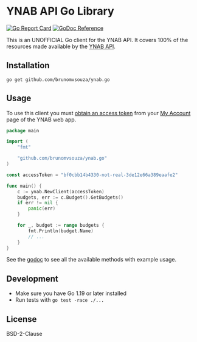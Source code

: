 # YNAB API Go Library

[![Go Report Card](https://goreportcard.com/badge/github.com/brunomvsouza/ynab.go)](https://goreportcard.com/report/github.com/brunomvsouza/ynab.go) [![GoDoc Reference](https://godoc.org/github.com/brunomvsouza/ynab.go?status.svg)](https://godoc.org/github.com/brunomvsouza/ynab.go)

This is an UNOFFICIAL Go client for the YNAB API. It covers 100% of the resources made available by the [YNAB API](https://api.youneedabudget.com).

## Installation

```
go get github.com/brunomvsouza/ynab.go
```

## Usage

To use this client you must [obtain an access token](https://api.youneedabudget.com/#authentication-overview) from your [My Account](https://app.youneedabudget.com/settings) page of the YNAB web app.

```go
package main

import (
	"fmt"

	"github.com/brunomvsouza/ynab.go"
)

const accessToken = "bf0cbb14b4330-not-real-3de12e66a389eaafe2"

func main() {
	c := ynab.NewClient(accessToken)
	budgets, err := c.Budget().GetBudgets()
	if err != nil {
		panic(err)
	}

	for _, budget := range budgets {
		fmt.Println(budget.Name)
		// ...
	}
}
```

See the [godoc](https://godoc.org/github.com/brunomvsouza/ynab.go) to see all the available methods with example usage.

## Development

- Make sure you have Go 1.19 or later installed
- Run tests with `go test -race ./...`

## License

BSD-2-Clause
